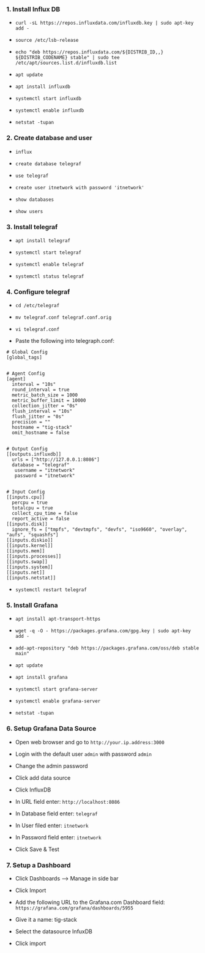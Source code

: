 ### 1. Install Influx DB

- `curl -sL https://repos.influxdata.com/influxdb.key | sudo apt-key add -`

- `source /etc/lsb-release`

- `echo "deb https://repos.influxdata.com/${DISTRIB_ID,,} ${DISTRIB_CODENAME} stable" | sudo tee /etc/apt/sources.list.d/influxdb.list`

- `apt update`

- `apt install influxdb`

- `systemctl start influxdb`

- `systemctl enable influxdb`

- `netstat -tupan`


### 2. Create database and user

- `influx`

- `create database telegraf`

- `use telegraf`

- `create user itnetwork with password 'itnetwork'`

- `show databases`

- `show users`


### 3. Install telegraf

- `apt install telegraf`

- `systemctl start telegraf`

- `systemctl enable telegraf`

- `systemctl status telegraf`


### 4. Configure telegraf

- `cd /etc/telegraf`

- `mv telegraf.conf telegraf.conf.orig`

- `vi telegraf.conf`

- Paste the following into telegraph.conf:

```
# Global Config
[global_tags]


# Agent Config
[agent]
  interval = "10s"
  round_interval = true
  metric_batch_size = 1000
  metric_buffer_limit = 10000
  collection_jitter = "0s"
  flush_interval = "10s"
  flush_jitter = "0s"
  precision = ""
  hostname = "tig-stack"
  omit_hostname = false


# Output Config
[[outputs.influxdb]]
  urls = ["http://127.0.0.1:8086"]
  database = "telegraf"
   username = "itnetwork"
   password = "itnetwork"


# Input Config
[[inputs.cpu]]
  percpu = true
  totalcpu = true
  collect_cpu_time = false
  report_active = false
[[inputs.disk]]
  ignore_fs = ["tmpfs", "devtmpfs", "devfs", "iso9660", "overlay", "aufs", "squashfs"]
[[inputs.diskio]]
[[inputs.kernel]]
[[inputs.mem]]
[[inputs.processes]]
[[inputs.swap]]
[[inputs.system]]
[[inputs.net]]
[[inputs.netstat]]
```

- `systemctl restart telegraf`


### 5. Install Grafana

- `apt install apt-transport-https`

- `wget -q -O - https://packages.grafana.com/gpg.key | sudo apt-key add -`

- `add-apt-repository "deb https://packages.grafana.com/oss/deb stable main"`

- `apt update`

- `apt install grafana`

- `systemctl start grafana-server`

- `systemctl enable grafana-server`

- `netstat -tupan`


### 6. Setup Grafana Data Source

- Open web browser and go to `http://your.ip.address:3000`

- Login with the default user `admin` with password `admin`

- Change the admin password

- Click add data source

- Click InfluxDB

- In URL field enter: `http://localhost:8086`

- In Database field enter: `telegraf`

- In User filed enter: `itnetwork`

- In Password field enter: `itnetwork`

- Click Save & Test


### 7. Setup a Dashboard

- Click Dashboards --> Manage in side bar

- Click Import

- Add the following URL to the Grafana.com Dashboard field: `https://grafana.com/grafana/dashboards/5955`

- Give it a name: tig-stack

- Select the datasource InfuxDB

- Click import
